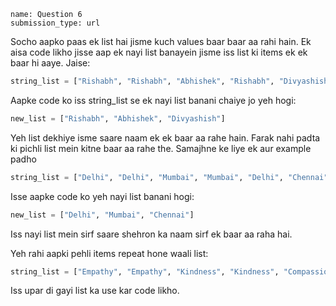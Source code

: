 ```ngMeta
name: Question 6
submission_type: url
```


Socho aapko paas ek list hai jisme kuch values baar baar aa rahi hain. Ek aisa code likho jisse aap ek nayi list banayein jisme iss list ki items ek ek baar hi aaye. Jaise:

```python
string_list = ["Rishabh", "Rishabh", "Abhishek", "Rishabh", "Divyashish", "Divyashish"]
```

Aapke code ko iss string_list se ek nayi list banani chaiye jo yeh hogi:

```python
new_list = ["Rishabh", "Abhishek", "Divyashish"]
```

Yeh list dekhiye isme saare naam ek ek baar aa rahe hain. Farak nahi padta ki pichli list mein kitne baar aa rahe the. Samajhne ke liye ek aur example padho

```python
string_list = ["Delhi", "Delhi", "Mumbai", "Mumbai", "Delhi", "Chennai", 'Chennai']
```

Isse aapke code ko yeh nayi list banani hogi:

```python
new_list = ["Delhi", "Mumbai", "Chennai"]
```

Iss nayi list mein sirf saare shehron ka naam sirf ek baar aa raha hai.

Yeh rahi aapki pehli items repeat hone waali list:

```python
string_list = ["Empathy", "Empathy", "Kindness", "Kindness", "Compassion", "Humble", "Humble"]
```

Iss upar di gayi list ka use kar code likho.
